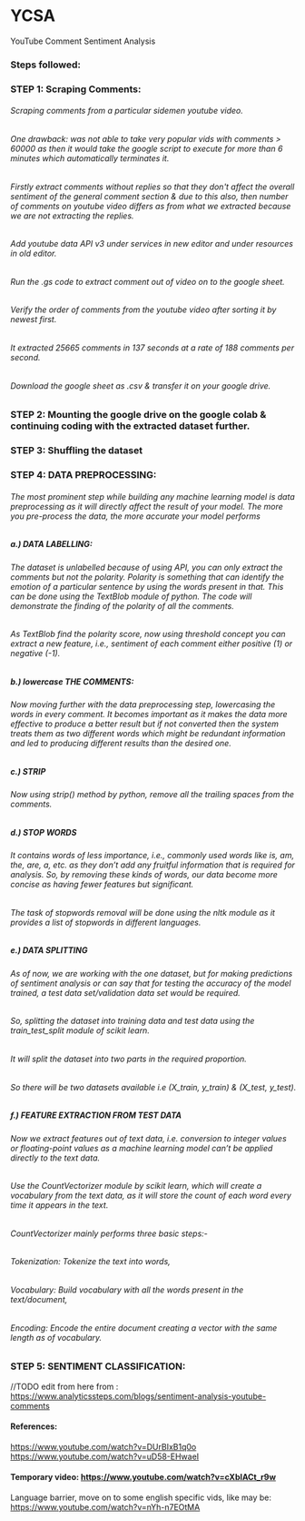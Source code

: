 # YCSA
YouTube Comment Sentiment Analysis

### Steps followed:
### STEP 1: Scraping Comments:
###### Scraping comments from a particular sidemen youtube video. 
###### One drawback: was not able to take very popular vids with comments > 60000 as then it would take the google script to execute for more than 6 minutes which automatically terminates it.
###### Firstly extract comments without replies so that they don't affect the overall sentiment of the general comment section & due to this also, then number of comments on youtube video differs as from what we extracted because we are not extracting the replies.
###### Add youtube data API v3 under services in new editor and under resources in old editor.
###### Run the .gs code to extract comment out of video on to the google sheet.
###### Verify the order of comments from the youtube video after sorting it by newest first.
###### It extracted 25665 comments in 137 seconds at a rate of 188 comments per second. 
###### Download the google sheet as .csv & transfer it on your google drive.

### STEP 2: Mounting the google drive on the google colab & continuing coding with the extracted dataset further.

### STEP 3: Shuffling the dataset

### STEP 4: DATA PREPROCESSING:
###### The most prominent step while building any machine learning model is data preprocessing as it will directly affect the result of your model. The more you pre-process the data, the more accurate your model performs
##### a.) DATA LABELLING:
###### The dataset is unlabelled because of using API, you can only extract the comments but not the polarity. Polarity is something that can identify the emotion of a particular sentence by using the words present in that. This can be done using the TextBlob module of python. The code will demonstrate the finding of the polarity of all the comments.
###### As TextBlob find the polarity score, now using threshold concept you can extract a new feature, i.e., sentiment of each comment either positive (1) or negative (-1).

##### b.) lowercase THE COMMENTS:
###### Now moving further with the data preprocessing step, lowercasing the words in every comment. It becomes important as it makes the data more effective to produce a better result but if not converted then the system treats them as two different words which might be redundant information and led to producing different results than the desired one.

##### c.) STRIP
###### Now using strip() method by python, remove all the trailing spaces from the comments.

##### d.) STOP WORDS
###### It contains words of less importance, i.e., commonly used words like is, am, the, are, a, etc. as they don’t add any fruitful information that is required for analysis. So, by removing these kinds of words, our data become more concise as having fewer features but significant. 
###### The task of stopwords removal will be done using the nltk module as it provides a list of stopwords in different languages.

##### e.) DATA SPLITTING
###### As of now, we are working with the one dataset, but for making predictions of sentiment analysis or can say that for testing the accuracy of the model trained, a test data set/validation data set would be required.
###### So, splitting the dataset into training data and test data using the train_test_split module of scikit learn. 
###### It will split the dataset into two parts in the required proportion. 
###### So there will be two datasets available i.e (X_train, y_train) & (X_test, y_test).


##### f.) FEATURE EXTRACTION FROM TEST DATA
###### Now we extract features out of text data, i.e. conversion to integer values or floating-point values as a machine learning model can’t be applied directly to the text data. 
###### Use the CountVectorizer module by scikit learn, which will create a vocabulary from the text data, as it will store the count of each word every time it appears in the text. 
###### CountVectorizer mainly performs three basic steps:- 
###### Tokenization: Tokenize the text into words,
###### Vocabulary: Build vocabulary with all the words present in the text/document,
###### Encoding: Encode the entire document creating a vector with the same length as of vocabulary.


### STEP 5: SENTIMENT CLASSIFICATION:
//TODO edit from here from : https://www.analyticssteps.com/blogs/sentiment-analysis-youtube-comments


#### References:
https://www.youtube.com/watch?v=DUrBIxB1q0o
https://www.youtube.com/watch?v=uD58-EHwaeI

#### Temporary video: https://www.youtube.com/watch?v=cXbIACt_r9w
Language barrier, move on to some english specific vids, like may be: https://www.youtube.com/watch?v=nYh-n7EOtMA

